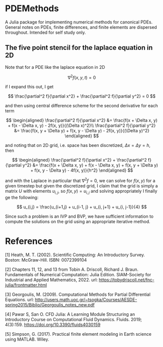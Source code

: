 # PDEMethods

A Julia package for implementing numerical methods for canonical PDEs. General notes on PDEs, finite differences, and finite elements are dispersed throughout. Intended for self study only.

## The five point stencil for the laplace equation in 2D

Note that for a PDE like the laplace equation in 2D

$$
\nabla^2f(x, y, t) = 0
$$

if I expand this out, I get

$$
\frac{\partial^2 f}{\partial x^2} + \frac{\partial^2 f}{\partial y^2} = 0
$$

and then using central difference scheme for the second derivative for each term

$$
\begin{aligned}
    \frac{\partial^2 f}{\partial x^2} &= \frac{f(x + \Delta x, y) + f(x - \Delta x, y) - 2f(x, y)}{(\Delta x)^2}\\
    \frac{\partial^2 f}{\partial y^2} &= \frac{f(x, y + \Delta y) + f(x, y - \Delta y) - 2f(x, y)}{(\Delta y)^2}
\end{aligned}
$$

and noting that on 2D grid, i.e. space has been discretized, $\Delta x = \Delta y = h$, then

$$
\begin{aligned}
\frac{\partial^2 f}{\partial x^2} + \frac{\partial^2 f}{\partial y^2} &= \frac{f(x + \Delta x, y) + f(x - \Delta x, y) + f(x, y + \Delta y) + f(x, y - \Delta y) - 4f(x, y)}{h^2} 
\end{aligned}
$$

and with the Laplace in particular that $\nabla^2f = 0$, we can solve for $f(x, y)$ for a given timestep but given the discretized grid, I claim that the grid is simply a matrix $U$ with elements $u_{i,j}$, so $f(x,y) = u_{i,j}$ and solving appropriately I finally ge the following:

$$
u_{i,j} = \frac{u_{i+1,j} + u_{i-1, j} + u_{i, j+1} + u_{i, j-1}}{4}
$$

Since such a problem is an IVP and BVP, we have sufficient information to compute the solutions on the grid using an appropriate iterative method.

# References

[1] Heath, M. T. (2002). Scientific Computing: An Introductory Survey. 
Boston: McGraw-Hill. ISBN: 0072399104 

[2] Chapters 11, 12, and 13 from Tobin A. Driscoll, Richard J. Braun. 
Fundamentals of Numerical Computation: Julia Edition. SIAM-Society for 
Industrial and Applied Mathematics, 2022. url: https://tobydriscoll.net/fnc-julia/frontmatter.html

[3] Georgoulis, M. (2009). Computational Methods for Partial Differential 
Equations. url: http://users.math.uoc.gr/~tsogka/Courses/AESDE-spring2015/Biblio/Georgoulis_notes_new.pdf

[4] Pawar S, San O. CFD Julia: A Learning Module Structuring an Introductory 
Course on Computational Fluid Dynamics. Fluids. 2019; 4(3):159. 
https://doi.org/10.3390/fluids4030159 

[5] Simpson, G. (2017). Practical finite element modeling in Earth science using MATLAB. Wiley. 
